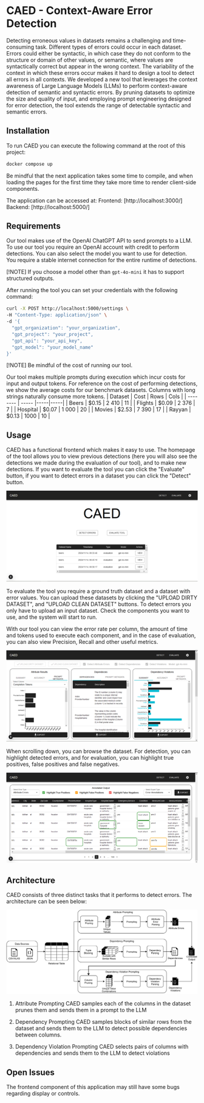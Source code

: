 # CAED - Context-Aware Error Detection

Detecting erroneous values in datasets remains a challenging and time-consuming task. Different types of errors could occur in each dataset. Errors could either be syntactic, in which case they do not conform to the structure or domain of other values, or semantic, where values are syntactically correct but appear in the wrong context. The variability of the context in which these errors occur makes it hard to design a tool to detect all errors in all contexts. We developed a new tool that leverages the context awareness of Large Language Models (LLMs) to perform context-aware detection of semantic and syntactic errors. By pruning datasets to optimize the size and quality of input, and employing prompt engineering designed for error detection, the tool extends the range of detectable syntactic and semantic errors.

## Installation

To run CAED you can execute the following command at the root of this project:

```bash
docker compose up
```

Be mindful that the next application takes some time to compile, and when loading the pages for the first time they take more time to render client-side components.

The application can be accessed at:
Frontend: [http://localhost:3000/]
Backend: [http://localhost:5000/]

## Requirements

Our tool makes use of the OpenAI ChatGPT API to send prompts to a LLM. To use our tool you require an OpenAI account with credit to perform detections. You can also select the model you want to use for detection. You require a stable internet connection for the entire runtime of detections.

[!NOTE]
If you choose a model other than `gpt-4o-mini` it has to support structured outputs.

After running the tool you can set your credentials with the following command:

```bash
curl -X POST http://localhost:5000/settings \
-H "Content-Type: application/json" \
-d '{
  "gpt_organization": "your_organization",
  "gpt_project": "your_project",
  "gpt_api": "your_api_key",
  "gpt_model": "your_model_name"
}'

```

[!NOTE]
Be mindful of the cost of running our tool.

Our tool makes multiple prompts during execution which incur costs for input and output tokens. For reference on the cost of performing detections, we show the average costs for our benchmark datasets. Columns with long strings naturally consume more tokens.
| Dataset | Cost | Rows | Cols |
| -------- | ----- |-----|-----|
| Beers | $0.15 | 2 410 | 11 |
| Flights | $0.09 | 2 376 | 7 |
| Hospital | $0.07 | 1 000 | 20 |
| Movies | $2.53 | 7 390 | 17 |
| Rayyan | $0.13 | 1000 | 10 |

## Usage

CAED has a functional frontend which makes it easy to use. The homepage of the tool allows you to view previous detections (here you will also see the detections we made during the evaluation of our tool), and to make new detections. If you want to evaluate the tool you can click the "Evaluate" button, if you want to detect errors in a dataset you can click the "Detect" button.

![Home screen](https://github.com/Roestenburg-J/CAED/blob/main/resources/home_screen.png?raw=true)

To evaluate the tool you require a ground truth dataset and a dataset with error values. You can upload these datasets by clicking the "UPLOAD DIRTY DATASET", and "UPLOAD CLEAN DATASET" buttons. To detect errors you only have to upload an input dataset. Check the components you want to use, and the system will start to run.

With our tool you can view the error rate per column, the amount of time and tokens used to execute each component, and in the case of evaluation, you can also view Precision, Recall and other useful metrics.

![Evaluate](https://github.com/Roestenburg-J/CAED/blob/main/resources/evaluate.png?raw=true)

When scrolling down, you can browse the dataset. For detection, you can highlight detected errors, and for evaluation, you can highlight true positives, false positives and false negatives.

![Inspect](https://github.com/Roestenburg-J/CAED/blob/main/resources/inspect.png?raw=true)

## Architecture

CAED consists of three distinct tasks that it performs to detect errors. The architecture can be seen below:

![Architecture](https://github.com/Roestenburg-J/CAED/blob/main/resources/architecture.png?raw=true)

1. Attribute Prompting
   CAED samples each of the columns in the dataset prunes them and sends them in a prompt to the LLM

2. Dependency Prompting
   CAED samples blocks of similar rows from the dataset and sends them to the LLM to detect possible dependencies between columns.

3. Dependency Violation Prompting
   CAED selects pairs of columns with dependencies and sends them to the LLM to detect violations

## Open Issues

The frontend component of this application may still have some bugs regarding display or controls.
